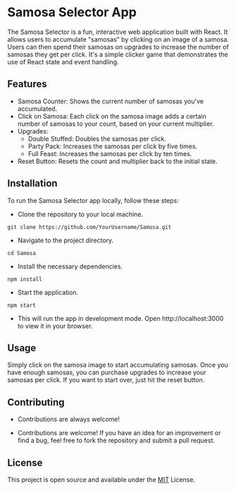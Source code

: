
# Samosa Selector App

The Samosa Selector is a fun, interactive web application built with React. It allows users to accumulate "samosas" by clicking on an image of a samosa. Users can then spend their samosas on upgrades to increase the number of samosas they get per click. It's a simple clicker game that demonstrates the use of React state and event handling.

## Features

- Samosa Counter: Shows the current number of samosas you've accumulated.
- Click on Samosa: Each click on the samosa image adds a certain number of samosas to your count, based on your current multiplier.
- Upgrades:
    - Double Stuffed: Doubles the samosas per click.
    - Party Pack: Increases the samosas per click by five times.
    - Full Feast: Increases the samosas per click by ten times.
- Reset Button: Resets the count and multiplier back to the initial state.
## Installation

To run the Samosa Selector app locally, follow these steps:
- Clone the repository to your local machine.
```
git clone https://github.com/YourUsername/Samosa.git
```

- Navigate to the project directory.
```
cd Samosa
```
- Install the necessary dependencies.
```
npm install
```
- Start the application.
```
npm start
```
- This will run the app in development mode. Open http://localhost:3000 to view it in your browser.

## Usage

Simply click on the samosa image to start accumulating samosas. Once you have enough samosas, you can purchase upgrades to increase your samosas per click. If you want to start over, just hit the reset button.


## Contributing

- Contributions are always welcome!

- Contributions are welcome! If you have an idea for an improvement or find a bug, feel free to fork the repository and submit a pull request.
## License

This project is open source and available under the [MIT](https://choosealicense.com/licenses/mit/) License.

